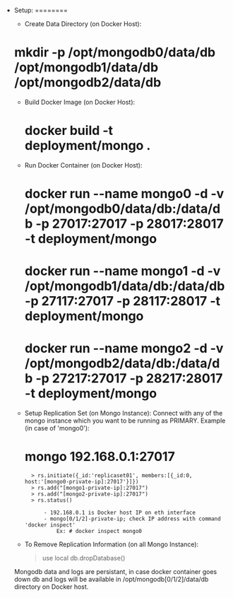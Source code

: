 - Setup:
========
    * Create Data Directory (on Docker Host):
    # mkdir -p /opt/mongodb0/data/db /opt/mongodb1/data/db /opt/mongodb2/data/db

    * Build Docker Image (on Docker Host):
        # docker build -t deployment/mongo .

    * Run Docker Container (on Docker Host):
        # docker run --name mongo0 -d -v /opt/mongodb0/data/db:/data/db -p 27017:27017 -p 28017:28017 -t deployment/mongo
        # docker run --name mongo1 -d -v /opt/mongodb1/data/db:/data/db -p 27117:27017 -p 28117:28017 -t deployment/mongo
        # docker run --name mongo2 -d -v /opt/mongodb2/data/db:/data/db -p 27217:27017 -p 28217:28017 -t deployment/mongo

    * Setup Replication Set (on Mongo Instance):
        Connect with any of the mongo instance which you want to be running as PRIMARY.
        Example (in case of 'mongo0'):
        # mongo 192.168.0.1:27017
            > rs.initiate({_id:'replicaset01', members:[{_id:0, host:'[mongo0-private-ip]:27017'}]})
            > rs.add("[mongo1-private-ip]:27017")
            > rs.add("[mongo2-private-ip]:27017")
            > rs.status()

                - 192.168.0.1 is Docker host IP on eth interface
                - mongo[0/1/2]-private-ip; check IP address with command 'docker inspect'
                    Ex: # docker inspect mongo0
                    
    * To Remove Replication Information (on all Mongo Instance):
        > use local
        > db.dropDatabase()
                    
    Mongodb data and logs are persistant, in case docker container goes down db and logs will be available in /opt/mongodb[0/1/2]/data/db directory on Docker host.
